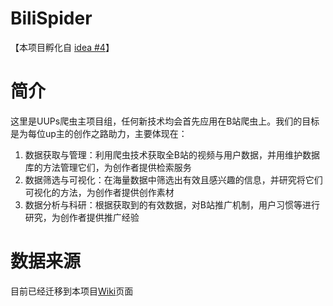 # BiliSpider

【本项目孵化自 [idea #4](https://github.com/orgs/uupers/teams/daily-idea/discussions/4)】

# 简介

这里是UUPs爬虫主项目组，任何新技术均会首先应用在B站爬虫上。我们的目标是为每位up主的创作之路助力，主要体现在：

1. 数据获取与管理：利用爬虫技术获取全B站的视频与用户数据，并用维护数据库的方法管理它们，为创作者提供检索服务
2. 数据筛选与可视化：在海量数据中筛选出有效且感兴趣的信息，并研究将它们可视化的方法，为创作者提供创作素材
3. 数据分析与科研：根据获取到的有效数据，对B站推广机制，用户习惯等进行研究，为创作者提供推广经验

# 数据来源
目前已经迁移到本项目[Wiki](https://github.com/uupers/BiliSpider/wiki)页面
